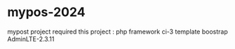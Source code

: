 # mypos-2024
mypost project
required this project :
php framework ci-3
template boostrap AdminLTE-2.3.11

